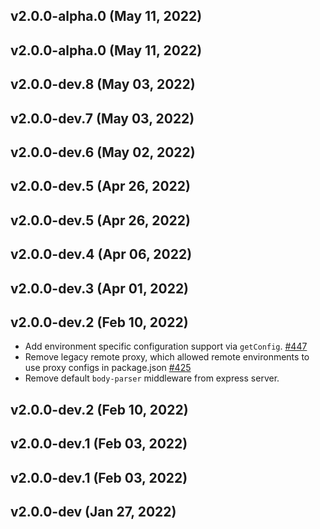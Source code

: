 ## v2.0.0-alpha.0 (May 11, 2022)
## v2.0.0-alpha.0 (May 11, 2022)
## v2.0.0-dev.8 (May 03, 2022)
## v2.0.0-dev.7 (May 03, 2022)
## v2.0.0-dev.6 (May 02, 2022)
## v2.0.0-dev.5 (Apr 26, 2022)
## v2.0.0-dev.5 (Apr 26, 2022)
## v2.0.0-dev.4 (Apr 06, 2022)
## v2.0.0-dev.3 (Apr 01, 2022)
## v2.0.0-dev.2 (Feb 10, 2022)

- Add environment specific configuration support via `getConfig`. [#447](https://github.com/SalesforceCommerceCloud/pwa-kit/pull/447)
- Remove legacy remote proxy, which allowed remote environments to use proxy configs in package.json [#425](https://github.com/SalesforceCommerceCloud/pwa-kit/pull/425)
- Remove default `body-parser` middleware from express server.

## v2.0.0-dev.2 (Feb 10, 2022)
## v2.0.0-dev.1 (Feb 03, 2022)
## v2.0.0-dev.1 (Feb 03, 2022)
## v2.0.0-dev (Jan 27, 2022)
